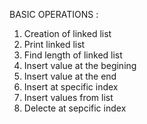 BASIC OPERATIONS :

1. Creation of linked list
2. Print linked list
3. Find length of linked list
4. Insert value at the begining
5. Insert value at the end
6. Insert at specific index
7. Insert values from list
8. Delecte at sepcific index

